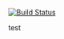 [![Build Status](https://travis-ci.org/yaniswang/HTMLHint-test.svg)](https://travis-ci.org/yaniswang/HTMLHint-test)

test